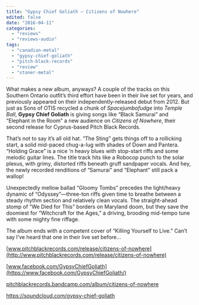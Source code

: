 ```yaml
---
title: "Gypsy Chief Goliath – Citizens of Nowhere"
edited: false
date: "2016-04-11"
categories:
  - "reviews"
  - "reviews-audio"
tags:
  - "canadian-metal"
  - "gypsy-chief-goliath"
  - "pitch-black-records"
  - "review"
  - "stoner-metal"
---
```


What makes a new album, anyways? A couple of the tracks on this Southern Ontario outfit’s third effort have been in their live set for years, and previously appeared on their independently-released debut from 2012. But just as Sons of OTIS recycled a chunk of _Spacejumbofudge_ into _Temple Ball_, **Gypsy Chief Goliath** is giving songs like “Black Samurai” and “Elephant in the Room” a new audience on _Citizens of Nowhere_, their second release for Cyprus-based Pitch Black Records.

That’s not to say it’s all old hat. “The Sting” gets things off to a rollicking start, a solid mid-paced chug-a-lug with shades of Down and Pantera. “Holding Grace” is a nice ‘n heavy blues with stop-start riffs and some melodic guitar lines. The title track hits like a Robocop punch to the solar plexus, with grimy, distorted riffs beneath gruff sandpaper vocals. And hey, the newly recorded renditions of “Samurai” and “Elephant” still pack a wallop!

Unexpectedly mellow ballad “Gloomy Tombs” precedes the light/heavy dynamic of “Odyssey”—three-ton riffs given time to breathe between a steady rhythm section and relatively clean vocals. The straight-ahead stomp of “We Died for This” borders on Maryland doom, but they save the doomiest for “Witchcraft for the Ages,” a driving, brooding mid-tempo tune with some mighty fine riffage.

The album ends with a competent cover of “Killing Yourself to Live.” Can’t say I’ve heard that one in their live set before…

[www.pitchblackrecords.com/release/citizens-of-nowhere](http://www.pitchblackrecords.com/release/citizens-of-nowhere)

[www.facebook.com/GypsyChiefGoliath](https://www.facebook.com/GypsyChiefGoliath/)

[pitchblackrecords.bandcamp.com/album/citizens-of-nowhere](https://pitchblackrecords.bandcamp.com/album/citizens-of-nowhere)

https://soundcloud.com/gypsy-chief-goliath
